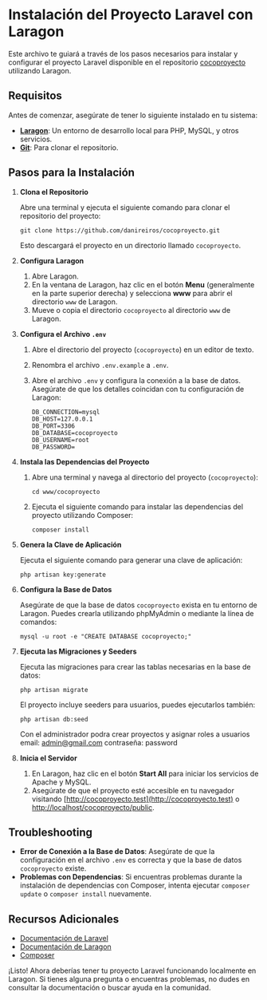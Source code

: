 # Instalación del Proyecto Laravel con Laragon

Este archivo te guiará a través de los pasos necesarios para instalar y configurar el proyecto Laravel disponible en el repositorio [cocoproyecto](https://github.com/danireiros/cocoproyecto.git) utilizando Laragon.

## Requisitos

Antes de comenzar, asegúrate de tener lo siguiente instalado en tu sistema:

- **[Laragon](https://laragon.org/)**: Un entorno de desarrollo local para PHP, MySQL, y otros servicios.
- **[Git](https://git-scm.com/)**: Para clonar el repositorio.

## Pasos para la Instalación

1. **Clona el Repositorio**

   Abre una terminal y ejecuta el siguiente comando para clonar el repositorio del proyecto:

   `git clone https://github.com/danireiros/cocoproyecto.git`

   Esto descargará el proyecto en un directorio llamado `cocoproyecto`.

2. **Configura Laragon**

   1. Abre Laragon.
   2. En la ventana de Laragon, haz clic en el botón **Menu** (generalmente en la parte superior derecha) y selecciona **www** para abrir el directorio `www` de Laragon.
    3. Mueve o copia el directorio `cocoproyecto` al directorio `www` de Laragon.

3. **Configura el Archivo `.env`**

   1. Abre el directorio del proyecto (`cocoproyecto`) en un editor de texto.
   2. Renombra el archivo `.env.example` a `.env`.
   3. Abre el archivo `.env` y configura la conexión a la base de datos. Asegúrate de que los detalles coincidan con tu configuración de Laragon:

      ```
      DB_CONNECTION=mysql
      DB_HOST=127.0.0.1
      DB_PORT=3306
      DB_DATABASE=cocoproyecto
      DB_USERNAME=root
      DB_PASSWORD=
      ```

4. **Instala las Dependencias del Proyecto**

   1. Abre una terminal y navega al directorio del proyecto (`cocoproyecto`):

      `cd www/cocoproyecto`

   2. Ejecuta el siguiente comando para instalar las dependencias del proyecto utilizando Composer:

      `composer install`

5. **Genera la Clave de Aplicación**

   Ejecuta el siguiente comando para generar una clave de aplicación:

   `php artisan key:generate`

6. **Configura la Base de Datos**

   Asegúrate de que la base de datos `cocoproyecto` exista en tu entorno de Laragon. Puedes crearla utilizando phpMyAdmin o mediante la línea de comandos:

   `mysql -u root -e "CREATE DATABASE cocoproyecto;"`

7. **Ejecuta las Migraciones y Seeders**

   Ejecuta las migraciones para crear las tablas necesarias en la base de datos:

   `php artisan migrate`

   El proyecto incluye seeders para usuarios, puedes ejecutarlos también:

   `php artisan db:seed`

   Con el administrador podra crear proyectos y asignar roles a usuarios 
   email: admin@gmail.com
   contraseña: password

8. **Inicia el Servidor**

   1. En Laragon, haz clic en el botón **Start All** para iniciar los servicios de Apache y MySQL.
   2. Asegúrate de que el proyecto esté accesible en tu navegador visitando [http://cocoproyecto.test](http://cocoproyecto.test) o [http://localhost/cocoproyecto/public](http://localhost/cocoproyecto/public).

## Troubleshooting

- **Error de Conexión a la Base de Datos**: Asegúrate de que la configuración en el archivo `.env` es correcta y que la base de datos `cocoproyecto` existe.
- **Problemas con Dependencias**: Si encuentras problemas durante la instalación de dependencias con Composer, intenta ejecutar `composer update` o `composer install` nuevamente.

## Recursos Adicionales

- [Documentación de Laravel](https://laravel.com/docs)
- [Documentación de Laragon](https://laragon.org/docs/)
- [Composer](https://getcomposer.org/)

¡Listo! Ahora deberías tener tu proyecto Laravel funcionando localmente en Laragon. Si tienes alguna pregunta o encuentras problemas, no dudes en consultar la documentación o buscar ayuda en la comunidad.
